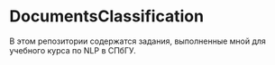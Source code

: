 # DocumentsClassification
В этом репозитории содержатся задания, выполненные мной для учебного курса по NLP в СПбГУ.
